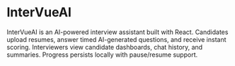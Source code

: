 # InterVueAI
InterVueAI is an AI-powered interview assistant built with React. Candidates upload resumes, answer timed AI-generated questions, and receive instant scoring. Interviewers view candidate dashboards, chat history, and summaries. Progress persists locally with pause/resume support.
